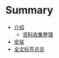 # Summary

* [介绍](introduction/index.md)
    * [资料收集整理](introduction/information.md)
* [安装](installation/index.md)
* [全文标签总览](tags.md)
